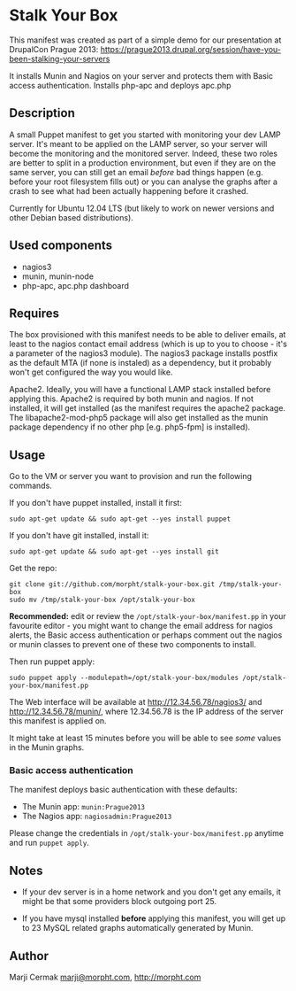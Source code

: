 # Stalk Your Box

This manifest was created as part of a simple demo for our presentation at DrupalCon Prague 2013:
  https://prague2013.drupal.org/session/have-you-been-stalking-your-servers

It installs Munin and Nagios on your server and protects them with Basic access authentication. Installs php-apc and deploys apc.php

## Description
A small Puppet manifest to get you started with monitoring your dev LAMP server.
It's meant to be applied on the LAMP server, so your server will become the monitoring and the monitored server.
Indeed, these two roles are better to split in a production environment, but even if they are on the same server, you can still get an email *before* bad things happen (e.g. before your root filesystem fills out) or you can analyse the graphs after a crash to see what had been actually happening before it crashed.

Currently for Ubuntu 12.04 LTS (but likely to work on newer versions and other Debian based distributions).

## Used components
-    nagios3
-    munin, munin-node
-    php-apc, apc.php dashboard

## Requires
The box provisioned with this manifest needs to be able to deliver emails, at least to the nagios contact email address
(which is up to you to choose - it's a parameter of the nagios3 module).
The nagios3 package installs postfix as the default MTA (if none is instaled) as a dependency, but it probably won't get configured the way you would like. 

Apache2. Ideally, you will have a functional LAMP stack installed before applying this. Apache2 is required by both munin and nagios.
If not installed, it will get installed (as the manifest requires the apache2 package. The libapache2-mod-php5 package will also get installed as the munin package dependency if no other php [e.g. php5-fpm] is installed).


## Usage
Go to the VM or server you want to provision and run the following commands.

If you don't have puppet installed, install it first:
```
sudo apt-get update && sudo apt-get --yes install puppet
```

If you don't have git installed, install it:
```
sudo apt-get update && sudo apt-get --yes install git
```

Get the repo: 
```
git clone git://github.com/morpht/stalk-your-box.git /tmp/stalk-your-box
sudo mv /tmp/stalk-your-box /opt/stalk-your-box
```
**Recommended:** edit or review the `/opt/stalk-your-box/manifest.pp` in your favourite editor - you might want to change the email address for nagios alerts, the Basic access authentication or perhaps comment out the nagios or munin classes to prevent one of these two components to install.

Then run puppet apply:  
```
sudo puppet apply --modulepath=/opt/stalk-your-box/modules /opt/stalk-your-box/manifest.pp
```

The Web interface will be available at http://12.34.56.78/nagios3/ and http://12.34.56.78/munin/, where 12.34.56.78 is the IP address of the server this manifest is applied on. 

It might take at least 15 minutes before you will be able to see *some* values in the Munin graphs.

### Basic access authentication
The manifest deploys basic authentication with these defaults:
-   The Munin app:  `munin:Prague2013`
-   The Nagios app: `nagiosadmin:Prague2013`

Please change the credentials in `/opt/stalk-your-box/manifest.pp` anytime and run `puppet apply`.

## Notes
-   If your dev server is in a home network and you don't get any emails, it might be that some providers block outgoing port 25.

-   If you have mysql installed **before** applying this manifest, you will get up to 23 MySQL related graphs automatically generated by Munin.


## Author
Marji Cermak <marji@morpht.com>, http://morpht.com
